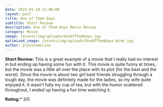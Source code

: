 ```yaml
---
date: 2025-01-18 12:00:00
layout: post
title: One of Them Days
subtitle: Short Review
description: One of them Days Movie Review
category: Movie
image: /assets/img/uploads/OneOfThemDays.jpg
optimized_image: /assets/img/uploads/OneOfThemDays-Wide.jpg
author: prestonmoline
---
```


**Short Review:**
This is a great example of a movie that I really had no interest in but ending up having some fun with it. This movie is quite funny at times, but the movie was a little all over the place with its plot (for the best and the worst). Since the movie is about two girl best friends struggling through a tough day, the movie was definitely made for the ladies, so my wife quite enjoyed it. It wasn’t fully my cup of tea, but with the humor scattered throughout, I ended up having a fun time watching it.


**Rating:***
3/5
